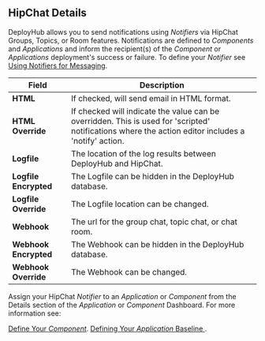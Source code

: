 ## HipChat Details

DeployHub allows you to send notifications using _Notifiers_ via HipChat Groups, Topics, or Room features. Notifications are defined to _Components_ and _Applications_ and inform the recipient(s) of the _Component_ or _Applications_ deployment's success or failure. To define your _Notifier_ see [Using Notifiers for Messaging](/userguide/customizations/2-define-notifiers/).  

| Field | Description |
| --- | --- |
|**HTML**| If checked, will send email in HTML format.|
|**HTML Override** |If checked will indicate the value can be overridden. This is used for 'scripted' notifications where the action editor includes a 'notify' action. |
|**Logfile**| The location of the log results between DeployHub and HipChat.|
|**Logfile Encrypted**| The Logfile can be hidden in the DeployHub database. |
|**Logfile Override**| The Logfile location can be changed. |
|**Webhook** |The url for the group chat, topic chat, or chat room.|
|**Webhook Encrypted**| The Webhook can be hidden in the DeployHub database. |
|**Webhook Override**| The Webhook can be changed. |

Assign your HipChat _Notifier_ to an _Application_ or _Component_ from the Details section of the _Application_ or _Component_ Dashboard. For more information see:

[Define Your _Component_](/userguide/publishing-components/2-define-components/).
[Defining Your _Application_ Baseline ](/userguide/packaging-applications/2-defining-applications/).